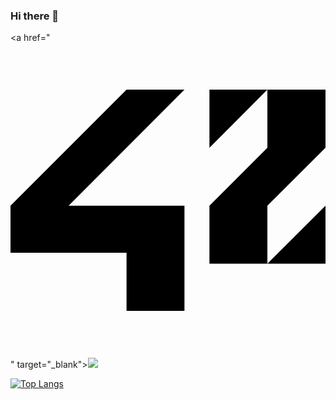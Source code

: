 ### Hi there 👋

<a href="<svg role="img" viewBox="0 0 24 24" xmlns="http://www.w3.org/2000/svg"><title>42</title><path d="M24 12.42l-4.428 4.415H24zm-4.428-4.417l-4.414 4.418v4.414h4.414V12.42L24 8.003V3.575h-4.428zm-4.414 0l4.414-4.428h-4.414zM0 15.996h8.842v4.43h4.412V12.42H4.428l8.826-8.846H8.842L0 12.421z"/></svg>" target="_blank"><img src="https://img.shields.io/badge/#000000?style=flat&logo=appveyor&logoColor=로고색상"/></a>

[![Top Langs](https://github-readme-stats.vercel.app/api/top-langs/?username=heeung&layout=compact)](https://github.com/heeung)
